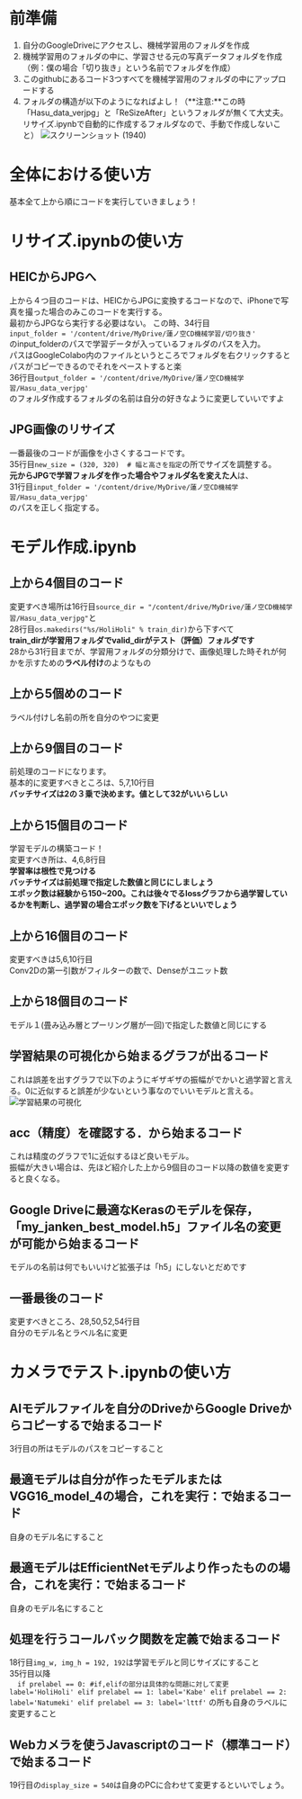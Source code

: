 # 前準備
1. 自分のGoogleDriveにアクセスし、機械学習用のフォルダを作成
2. 機械学習用のフォルダの中に、学習させる元の写真データフォルダを作成（例：僕の場合「切り抜き」という名前でフォルダを作成）
3. このgithubにあるコード3つすべてを機械学習用のフォルダの中にアップロードする
4. フォルダの構造が以下のようになればよし！（**注意:**この時「Hasu_data_verjpg」と「ReSizeAfter」というフォルダが無くて大丈夫。リサイズ.ipynbで自動的に作成するフォルダなので、手動で作成しないこと）
![スクリーンショット (1940)](https://github.com/Go21032/object_detection_golib/assets/88703525/1edcbccd-94e6-4173-abe0-49dceb546ad4)

# 全体における使い方
基本全て上から順にコードを実行していきましょう！

# リサイズ.ipynbの使い方
## HEICからJPGへ
上から４つ目のコードは、HEICからJPGに変換するコードなので、iPhoneで写真を撮った場合のみこのコードを実行する。  
最初からJPGなら実行する必要はない。
この時、34行目  
`input_folder = '/content/drive/MyDrive/蓮ノ空CD機械学習/切り抜き'`  
のinput_folderのパスで学習データが入っているフォルダのパスを入力。  
パスはGoogleColabo内のファイルというところでフォルダを右クリックするとパスがコピーできるのでそれをペーストすると楽  
36行目`output_folder = '/content/drive/MyDrive/蓮ノ空CD機械学習/Hasu_data_verjpg'`  
のフォルダ作成するフォルダの名前は自分の好きなように変更していいですよ

## JPG画像のリサイズ
一番最後のコードが画像を小さくするコードです。  
35行目`new_size = (320, 320)  # 幅と高さを指定`の所でサイズを調整する。  
**元からJPGで学習フォルダを作った場合やフォルダ名を変えた人**は、  
31行目`input_folder = '/content/drive/MyDrive/蓮ノ空CD機械学習/Hasu_data_verjpg'`  
のパスを正しく指定する。

# モデル作成.ipynb
## 上から4個目のコード
変更すべき場所は16行目`source_dir = "/content/drive/MyDrive/蓮ノ空CD機械学習/Hasu_data_verjpg"`と  
28行目`os.makedirs("%s/HoliHoli" % train_dir)`から下すべて  
**train_dirが学習用フォルダでvalid_dirがテスト（評価）フォルダです**  
28から31行目までが、学習用フォルダの分類分けで、画像処理した時それが何かを示すための**ラベル付け**のようなもの

## 上から5個めのコード
ラベル付けし名前の所を自分のやつに変更

## 上から9個目のコード
前処理のコードになります。  
基本的に変更すべきところは、5,7,10行目  
**バッチサイズは2の３乗で決めます。値として32がいいらしい**

## 上から15個目のコード
学習モデルの構築コード！  
変更すべき所は、4,6,8行目  
**学習率は根性で見つける**  
**バッチサイズは前処理で指定した数値と同じにしましょう**  
**エポック数は経験から150~200。これは後々でるlossグラフから過学習しているかを判断し、過学習の場合エポック数を下げるといいでしょう**  

## 上から16個目のコード
変更すべきは5,6,10行目  
Conv2Dの第一引数がフィルターの数で、Denseがユニット数

## 上から18個目のコード
モデル１(畳み込み層とプーリング層が一回)で指定した数値と同じにする

## 学習結果の可視化から始まるグラフが出るコード
これは誤差を出すグラフで以下のようにギザギザの振幅がでかいと過学習と言える。0に近似すると誤差が少ないという事なのでいいモデルと言える。
![学習結果の可視化](https://github.com/Go21032/object_detection_golib/assets/88703525/7db21856-8d86-4de4-81ed-883093e558f9)

## acc（精度）を確認する．から始まるコード
これは精度のグラフで1に近似するほど良いモデル。  
振幅が大きい場合は、先ほど紹介した上から9個目のコード以降の数値を変更すると良くなる。

## Google Driveに最適なKerasのモデルを保存，「my_janken_best_model.h5」ファイル名の変更が可能から始まるコード
モデルの名前は何でもいいけど拡張子は「h5」にしないとだめです

## 一番最後のコード
変更すべきところ、28,50,52,54行目  
自分のモデル名とラベル名に変更

# カメラでテスト.ipynbの使い方
## AIモデルファイルを自分のDriveからGoogle Driveからコピーするで始まるコード
3行目の所はモデルのパスをコピーすること

## 最適モデルは自分が作ったモデルまたはVGG16_model_4の場合，これを実行：で始まるコード
自身のモデル名にすること

## 最適モデルはEfficientNetモデルより作ったものの場合，これを実行：で始まるコード
自身のモデル名にすること

## 処理を行うコールバック関数を定義で始まるコード
18行目`img_w, img_h = 192, 192`は学習モデルと同じサイズにすること  
35行目以降  
`  if prelabel == 0: #if,elifの部分は具体的な問題に対して変更
    label='HoliHoli'
  elif prelabel == 1:
    label='Kabe'
  elif prelabel == 2:
    label='Natumeki'
  elif prelabel == 3:
    label='lttf'`
の所も自身のラベルに変更すること

## Webカメラを使うJavascriptのコード（標準コード）で始まるコード
19行目の`display_size = 540`は自身のPCに合わせて変更するといいでしょう。
